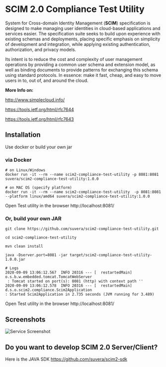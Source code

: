 # SCIM 2.0 Compliance Test Utility

System for Cross-domain Identity Management (**SCIM**) specification is designed to make managing 
user identities in cloud-based applications and services easier. The specification suite seeks to 
build upon experience with existing schemas and deployments, placing specific emphasis on 
simplicity of development and integration, while applying existing authentication, authorization, and 
privacy models. 

Its intent is to reduce the cost and complexity of user management operations by providing a common 
user schema and extension model, as well as binding documents to provide patterns for exchanging 
this schema using standard protocols. 
In essence: make it fast, cheap, and easy to move users in to, out of, and around the cloud.


**More Info on:**

http://www.simplecloud.info/

https://tools.ietf.org/html/rfc7644

https://tools.ietf.org/html/rfc7643


## Installation

Use docker or build your own jar


### via Docker

```
# on Linux/Windows
docker run -it --rm --name scim2-compliance-test-utility -p 8081:8081 suvera/scim2-compliance-test-utility:1.0.0

# on MAC OS (specify platform)
docker run -it --rm --name scim2-compliance-test-utility  -p 8081:8081 --platform linux/amd64 suvera/scim2-compliance-test-utility:1.0.0
```

Open Test utility in the browser
http://localhost:8081/


### Or, build your own JAR
```
git clone https://github.com/suvera/scim2-compliance-test-utility.git

cd scim2-compliance-test-utility

mvn clean install

java -Dserver.port=8081 -jar target/scim2-compliance-test-utility-1.0.0.jar

# Logs
2020-09-09 13:06:12.567  INFO 20316 --- [  restartedMain] o.s.b.w.embedded.tomcat.TomcatWebServer 
 : Tomcat started on port(s): 8081 (http) with context path ''
2020-09-09 13:06:12.578  INFO 20316 --- [  restartedMain] d.s.o.scim2.compliance.Scim2Application  
: Started Scim2Application in 2.735 seconds (JVM running for 3.489)
```

Open Test utility in the browser
http://localhost:8081/


## Screenshots


![Service Screenshot](https://suvera.github.io/assets/images/scim_screenshot1.png)



## Do you want to develop SCIM 2.0 Server/Client?

Here is the JAVA SDK https://github.com/suvera/scim2-sdk
